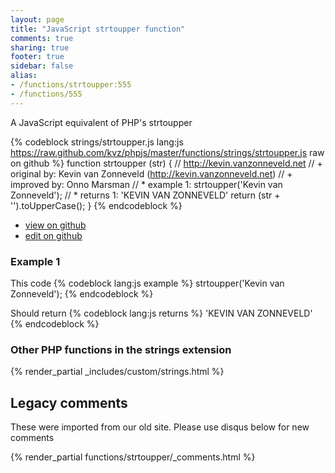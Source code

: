 ```yaml
---
layout: page
title: "JavaScript strtoupper function"
comments: true
sharing: true
footer: true
sidebar: false
alias:
- /functions/strtoupper:555
- /functions/555
---
```

<!-- Generated by Rakefile:build -->
A JavaScript equivalent of PHP's strtoupper

{% codeblock strings/strtoupper.js lang:js https://raw.github.com/kvz/phpjs/master/functions/strings/strtoupper.js raw on github %}
function strtoupper (str) {
  // http://kevin.vanzonneveld.net
  // +   original by: Kevin van Zonneveld (http://kevin.vanzonneveld.net)
  // +   improved by: Onno Marsman
  // *     example 1: strtoupper('Kevin van Zonneveld');
  // *     returns 1: 'KEVIN VAN ZONNEVELD'
  return (str + '').toUpperCase();
}
{% endcodeblock %}

 - [view on github](https://github.com/kvz/phpjs/blob/master/functions/strings/strtoupper.js)
 - [edit on github](https://github.com/kvz/phpjs/edit/master/functions/strings/strtoupper.js)

### Example 1
This code
{% codeblock lang:js example %}
strtoupper('Kevin van Zonneveld');
{% endcodeblock %}

Should return
{% codeblock lang:js returns %}
'KEVIN VAN ZONNEVELD'
{% endcodeblock %}


### Other PHP functions in the strings extension
{% render_partial _includes/custom/strings.html %}
## Legacy comments
These were imported from our old site. Please use disqus below for new comments
<div style="overflow-y: scroll; max-height: 500px;">
{% render_partial functions/strtoupper/_comments.html %}
</div>
